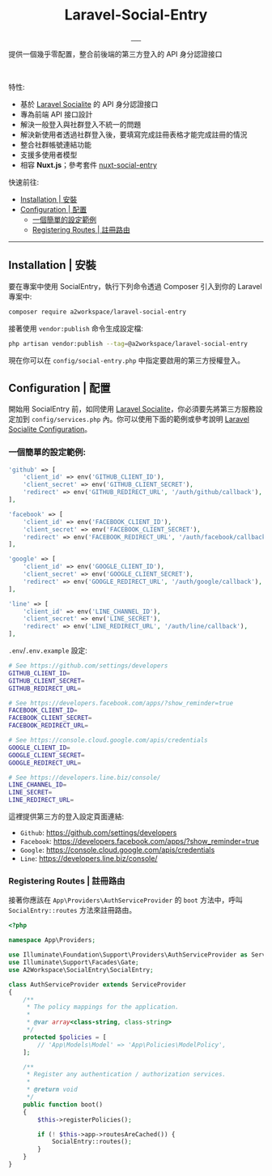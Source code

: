 <h1 align="center">Laravel-Social-Entry</h1>
<p align="center">
<a href="https://github.com/A2Workspace/laravel-social-entry">
    <img alt="" src="https://github.com/A2Workspace/laravel-social-entry/actions/workflows/coverage.yml/badge.svg">
</a>
<a href="https://github.com/A2Workspace/laravel-social-entry">
    <img alt="" src="https://img.shields.io/github/workflow/status/A2Workspace/laravel-social-entry/tests?style=flat-square">
</a>
<a href="https://codecov.io/gh/A2Workspace/laravel-social-entry">
    <img alt="" src="https://img.shields.io/codecov/c/github/A2Workspace/laravel-social-entry.svg?style=flat-square">
</a>
<a href="https://github.com/A2Workspace/laravel-social-entry/blob/master/LICENSE">
    <img alt="" src="https://img.shields.io/github/license/A2Workspace/laravel-social-entry?style=flat-square">
</a>
<a href="https://packagist.org/packages/a2workspace/laravel-social-entry">
    <img alt="" src="https://img.shields.io/packagist/v/a2workspace/laravel-social-entry.svg?style=flat-square">
</a>
<a href="https://packagist.org/packages/a2workspace/laravel-social-entry">
    <img alt="" src="https://img.shields.io/packagist/dt/a2workspace/laravel-social-entry.svg?style=flat-square">
</a>
</p>

提供一個幾乎零配置，整合前後端的第三方登入的 API 身分認證接口

<br>

特性:

- 基於 [Laravel Socialite](https://github.com/laravel/socialite) 的 API 身分認證接口
- 專為前端 API 接口設計
- 解決一般登入與社群登入不統一的問題
- 解決新使用者透過社群登入後，要填寫完成註冊表格才能完成註冊的情況
- 整合社群帳號連結功能
- 支援多使用者模型
- 相容 **Nuxt.js**；參考套件 [nuxt-social-entry](https://github.com/A2Workspace/nuxt-social-entry)

快速前往:

- [Installation | 安裝](#Installation--安裝)
- [Configuration | 配置](#Configuration--配置)
  - [一個簡單的設定範例](#一個簡單的設定範例)
  - [Registering Routes | 註冊路由](#Registering-Routes--註冊路由)

-----

## Installation | 安裝

要在專案中使用 SocialEntry，執行下列命令透過 Composer 引入到你的 Laravel 專案中:

```bash
composer require a2workspace/laravel-social-entry
```

接著使用 `vendor:publish` 命令生成設定檔:

```bash
php artisan vendor:publish --tag=@a2workspace/laravel-social-entry
```

現在你可以在 `config/social-entry.php` 中指定要啟用的第三方授權登入。

## Configuration | 配置

開始用 SocialEntry 前，如同使用 [Laravel Socialite](https://laravel.com/docs/9.x/socialite)，你必須要先將第三方服務設定加到 `config/services.php` 內。你可以使用下面的範例或參考說明 [Laravel Socialite Configuration](https://laravel.com/docs/9.x/socialite#configuration)。

### 一個簡單的設定範例:

```php
'github' => [
    'client_id' => env('GITHUB_CLIENT_ID'),
    'client_secret' => env('GITHUB_CLIENT_SECRET'),
    'redirect' => env('GITHUB_REDIRECT_URL', '/auth/github/callback'),
],

'facebook' => [
    'client_id' => env('FACEBOOK_CLIENT_ID'),
    'client_secret' => env('FACEBOOK_CLIENT_SECRET'),
    'redirect' => env('FACEBOOK_REDIRECT_URL', '/auth/facebook/callback'),
],

'google' => [
    'client_id' => env('GOOGLE_CLIENT_ID'),
    'client_secret' => env('GOOGLE_CLIENT_SECRET'),
    'redirect' => env('GOOGLE_REDIRECT_URL', '/auth/google/callback'),
],

'line' => [
    'client_id' => env('LINE_CHANNEL_ID'),
    'client_secret' => env('LINE_SECRET'),
    'redirect' => env('LINE_REDIRECT_URL', '/auth/line/callback'),
],
```

`.env`/`.env.example` 設定:

```bash
# See https://github.com/settings/developers
GITHUB_CLIENT_ID=
GITHUB_CLIENT_SECRET=
GITHUB_REDIRECT_URL=

# See https://developers.facebook.com/apps/?show_reminder=true
FACEBOOK_CLIENT_ID=
FACEBOOK_CLIENT_SECRET=
FACEBOOK_REDIRECT_URL=

# See https://console.cloud.google.com/apis/credentials
GOOGLE_CLIENT_ID=
GOOGLE_CLIENT_SECRET=
GOOGLE_REDIRECT_URL=

# See https://developers.line.biz/console/
LINE_CHANNEL_ID=
LINE_SECRET=
LINE_REDIRECT_URL=
```

這裡提供第三方的登入設定頁面連結:

- `Github`: https://github.com/settings/developers
- `Facebook`: https://developers.facebook.com/apps/?show_reminder=true
- `Google`: https://console.cloud.google.com/apis/credentials
- `Line`: https://developers.line.biz/console/

### Registering Routes | 註冊路由

接著你應該在 `App\Providers\AuthServiceProvider` 的 `boot` 方法中，呼叫 `SocialEntry::routes` 方法來註冊路由。

```php
<?php

namespace App\Providers;

use Illuminate\Foundation\Support\Providers\AuthServiceProvider as ServiceProvider;
use Illuminate\Support\Facades\Gate;
use A2Workspace\SocialEntry\SocialEntry;

class AuthServiceProvider extends ServiceProvider
{
    /**
     * The policy mappings for the application.
     *
     * @var array<class-string, class-string>
     */
    protected $policies = [
        // 'App\Models\Model' => 'App\Policies\ModelPolicy',
    ];

    /**
     * Register any authentication / authorization services.
     *
     * @return void
     */
    public function boot()
    {
        $this->registerPolicies();

        if (! $this->app->routesAreCached()) {
            SocialEntry::routes();
        }
    }
}

```
